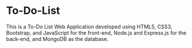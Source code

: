 # To-Do-List
This is a To-Do List Web Application developed using HTML5, CSS3, Bootstrap, and JavaScript for the front-end, Node.js and Express.js for the back-end, and MongoDB as the database.
